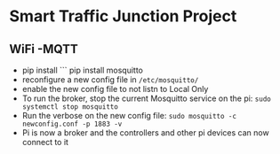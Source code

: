# Smart Traffic Junction Project

## WiFi -MQTT
- pip install ``` pip install mosquitto
- reconfigure a new config file in ``` /etc/mosquitto/ ```
- enable the new config file to not listn to Local Only
- To run the broker, stop the current Mosquitto service on the pi: ``` sudo systemctl stop mosquitto ```
- Run the verbose on the new config file: ``` sudo mosquitto -c newconfig.conf -p 1883 -v ```
- Pi is now a broker and the controllers and other pi devices can now connect to it
